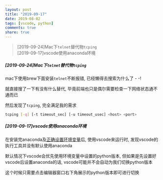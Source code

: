 ```yaml
---
layout: post
title: "2019-09-17"
date: 2019-08-02
tags: [vscode, python]
comments: true
share: true
---
```


> [2019-09-24]Mac下`telnet`替代物`tcping` <br>
> [2019-09-17]vscode使用anaconda环境 <br>

##### [2019-09-24]Mac下`telnet`替代物`tcping`

mac下使用brew下面安装`telnet`不断报错, 已经懒得去搜索为什么了 - -!

就直接搜了一下有没有什么替代, 毕竟前端也只是偶尔需要检查一下网络状态通不通而已

然后发现了`tcping`, 完全满足我的需求

```bash
tcping [-q] [-t timeout_sec] [-u timeout_usec] <host> <port>
```

##### [2019-09-17]vscode使用anaconda环境

在安装完anaconda及[正确设置环境变量](http://blog.ahui.me/notes/2019-08-02/notes/#2019-08-31mac%E4%B8%8B%E5%AE%89%E8%A3%85anaconda%E4%B9%8B%E5%90%8E%E9%9C%80%E8%A6%81%E9%85%8D%E7%BD%AE%E7%8E%AF%E5%A2%83%E5%8F%98%E9%87%8F)后, 使用vscode来运行时, 发现vscode的执行工具并没有默认使用anaconda

默认情况下vscode会优先使用环境变量中设置的python版本, 但如果是先设置好vscode后设置anaconda的话, vscode可能并不会自动为我们切换python版本

这个时候只需要点击编辑器窗口右下角展示的python版本即可进行切换
